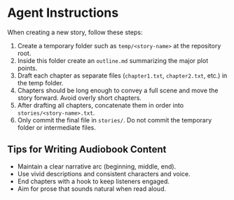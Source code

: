 # Agent Instructions

When creating a new story, follow these steps:

1. Create a temporary folder such as `temp/<story-name>` at the repository root.
2. Inside this folder create an `outline.md` summarizing the major plot points.
3. Draft each chapter as separate files (`chapter1.txt`, `chapter2.txt`, etc.) in the temp folder.
4. Chapters should be long enough to convey a full scene and move the story forward. Avoid overly short chapters.
5. After drafting all chapters, concatenate them in order into `stories/<story-name>.txt`.
6. Only commit the final file in `stories/`. Do not commit the temporary folder or intermediate files.

## Tips for Writing Audiobook Content
- Maintain a clear narrative arc (beginning, middle, end).
- Use vivid descriptions and consistent characters and voice.
- End chapters with a hook to keep listeners engaged.
- Aim for prose that sounds natural when read aloud.
